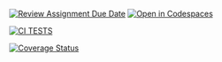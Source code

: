 [![Review Assignment Due Date](https://classroom.github.com/assets/deadline-readme-button-22041afd0340ce965d47ae6ef1cefeee28c7c493a6346c4f15d667ab976d596c.svg)](https://classroom.github.com/a/OTAAcbYr)
[![Open in Codespaces](https://classroom.github.com/assets/launch-codespace-2972f46106e565e64193e422d61a12cf1da4916b45550586e14ef0a7c637dd04.svg)](https://classroom.github.com/open-in-codespaces?assignment_repo_id=18773428)

[![CI TESTS](https://github.com/ULL-ESIT-INF-DSI-2425/prct06-generics-solid-Ivanperez03/actions/workflows/ci.yml/badge.svg)](https://github.com/ULL-ESIT-INF-DSI-2425/prct06-generics-solid-Ivanperez03/actions/workflows/ci.yml)

[![Coverage Status](https://coveralls.io/repos/github/ULL-ESIT-INF-DSI-2425/prct08-filesystem-funko-app-Ivanperez03/badge.svg?branch=main)](https://coveralls.io/github/ULL-ESIT-INF-DSI-2425/prct08-filesystem-funko-app-Ivanperez03?branch=main)